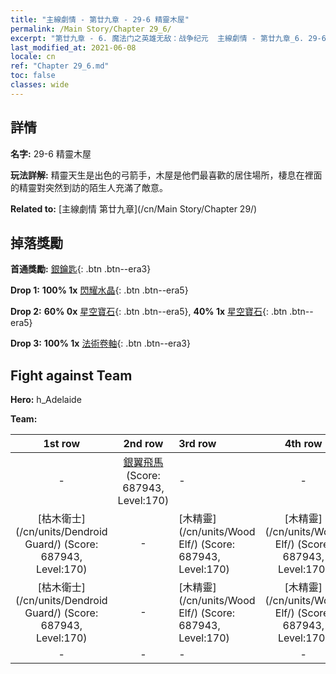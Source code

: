 ```yaml
---
title: "主線劇情 - 第廿九章 - 29-6 精靈木屋"
permalink: /Main Story/Chapter 29_6/
excerpt: "第廿九章 - 6. 魔法门之英雄无敌：战争纪元  主線劇情 - 第廿九章_6. 29-6 精靈木屋"
last_modified_at: 2021-06-08
locale: cn
ref: "Chapter 29_6.md"
toc: false
classes: wide
---
```


## 詳情

 **名字:** 29-6 精靈木屋

 **玩法詳解:** 精靈天生是出色的弓箭手，木屋是他們最喜歡的居住場所，棲息在裡面的精靈對突然到訪的陌生人充滿了敵意。

 **Related to:** [主線劇情 第廿九章](/cn/Main Story/Chapter 29/)

## 掉落獎勵

 **首通獎勵:** [銀鑰匙](/cn/Items/con_693/){: .btn .btn--era3}

 **Drop 1:** **100% 1x** [閃耀水晶](/cn/Items/mat_101/){: .btn .btn--era5}

 **Drop 2:** **60% 0x** [星空寶石](/cn/Items/mat_93/){: .btn .btn--era5}, **40% 1x** [星空寶石](/cn/Items/mat_93/){: .btn .btn--era5}

 **Drop 3:** **100% 1x** [法術卷軸](/cn/Items/con_694/){: .btn .btn--era3}


## Fight against Team
 **Hero:** h_Adelaide

 **Team:**


  | 1st row | 2nd row | 3rd row | 4th row |
  |:----:|:----:|:----|:----:|
  | - | [銀翼飛馬](/cn/units/Pegasus/) (Score: 687943, Level:170)  | - | - |
  | [枯木衛士](/cn/units/Dendroid Guard/) (Score: 687943, Level:170)  | - | [木精靈](/cn/units/Wood Elf/) (Score: 687943, Level:170)  | [木精靈](/cn/units/Wood Elf/) (Score: 687943, Level:170)  |
  | [枯木衛士](/cn/units/Dendroid Guard/) (Score: 687943, Level:170)  | - | [木精靈](/cn/units/Wood Elf/) (Score: 687943, Level:170)  | [木精靈](/cn/units/Wood Elf/) (Score: 687943, Level:170)  |
  | - | - | - | - |


